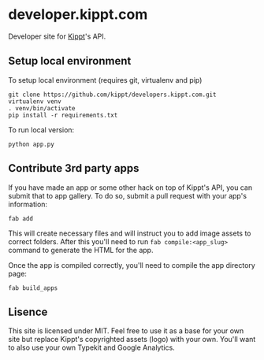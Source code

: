 # developer.kippt.com

Developer site for [Kippt](https://kippt.com)'s API. 

## Setup local environment

To setup local environment (requires git, virtualenv and pip)

    git clone https://github.com/kippt/developers.kippt.com.git
    virtualenv venv
    . venv/bin/activate
    pip install -r requirements.txt

To run local version:

    python app.py

## Contribute 3rd party apps

If you have made an app or some other hack on top of Kippt's API, you can submit
that to app gallery. To do so, submit a pull request with your app's information:

    fab add

This will create necessary files and will instruct you to add image assets to 
correct folders. After this you'll need to run ```fab compile:<app_slug>``` 
command to generate the HTML for the app.

Once the app is compiled correctly, you'll need to compile the app directory
page:

    fab build_apps

## Lisence

This site is licensed under MIT. Feel free to use it as a base for your own site
but replace Kippt's copyrighted assets (logo) with your own. You'll want to also
use your own Typekit and Google Analytics.